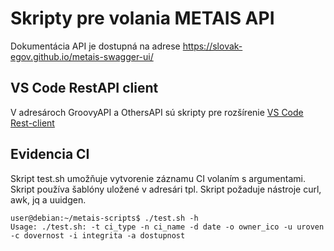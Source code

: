 # Skripty pre volania METAIS API
Dokumentácia API je dostupná na adrese https://slovak-egov.github.io/metais-swagger-ui/

## VS Code RestAPI client
V adresároch GroovyAPI a OthersAPI sú skripty pre rozšírenie [VS Code Rest-client](https://marketplace.visualstudio.com/items?itemName=humao.rest-client)

## Evidencia CI
Skript test.sh umožňuje vytvorenie záznamu CI volaním s argumentami. Skript používa šablóny uložené v adresári tpl.
Skript požaduje nástroje curl, awk, jq a uuidgen.

    user@debian:~/metais-scripts$ ./test.sh -h
    Usage: ./test.sh: -t ci_type -n ci_name -d date -o owner_ico -u uroven -c dovernost -i integrita -a dostupnost
    

